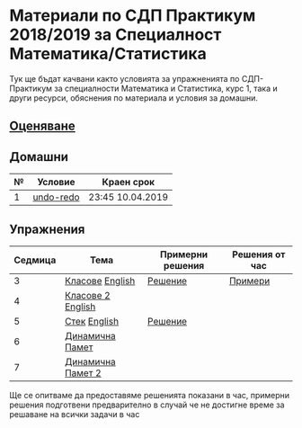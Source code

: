 # Материали по СДП Практикум 2018/2019 за Специалност Математика/Статистика
Тук ще бъдат качвани както условията за упражненията по СДП-Практикум за специалности Математика и Статистика, курс 1, така и други ресурси, обяснения по материала и условия за домашни. 

## [Оценяване](GRADING.md)

## Домашни

| № | Условие | Краен срок |
| :- | ------- | ---------- |
| 1 | [undo-redo](https://learn.fmi.uni-sofia.bg/mod/assign/view.php?id=119423) | 23:45 10.04.2019

## Упражнения

| Седмица | Тема | Примерни решения | Решения от час |
| :------ | ---- | ---------------- | -------------- |
| 3       | [Класове](03-classes/README.md)  [English](03-classes/EN.md) | [Решение](03-classes/sample-solutions) | [Примери](03-classes/examples/counter-example.cpp) |
| 4       | [Класове 2](04-classes-2/README.md)  [English](04-classes-2/EN.md) |  |              |
| 5       | [Стек](05-stack/README.md)  [English](05-stack/EN.md) | [Решение](05-stack/sample-solutions)  |  |
| 6       | [Динамична Памет](06-dynamic-memory/README.md)        |   |   |   |
| 7       | [Динамична Памет 2](07-dynamic-memory-2/README.md)        |   |   |   |


Ще се опитваме да предоставяме решенията показани в час, примерни решения подготвени предварително в случай че не достигне време за решаване на всички задачи в час
